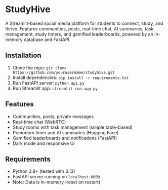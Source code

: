 # StudyHive
A Streamlit-based social media platform for students to connect, study, and thrive. Features communities, posts, real-time chat, AI summaries, task management, study timers, and gamified leaderboards, powered by an in-memory database and FastAPI.

## Installation
1. Clone the repo: `git clone https://github.com/yourusername/studyhive.git`
2. Install dependencies: `pip install -r requirements.txt`
3. Run FastAPI server: `python api.py`
4. Run Streamlit app: `streamlit run app.py`

## Features
- Communities, posts, private messages
- Real-time chat (WebRTC)
- Study rooms with task management (simple table-based)
- Pomodoro timer and AI summaries (Hugging Face)
- Gamified leaderboards and notifications (FastAPI)
- Dark mode and responsive UI

## Requirements
- Python 3.8+ (tested with 3.13)
- FastAPI server running on `localhost:8000`
- Note: Data is in-memory (reset on restart)